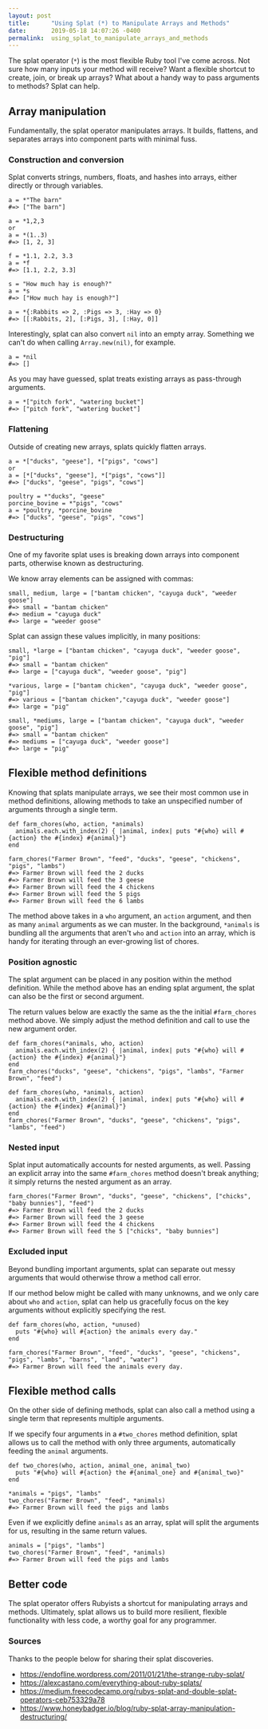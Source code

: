 ```yaml
---
layout: post
title:      "Using Splat (*) to Manipulate Arrays and Methods"
date:       2019-05-18 14:07:26 -0400
permalink:  using_splat_to_manipulate_arrays_and_methods
---
```


The splat operator (`*`) is the most flexible Ruby tool I've come across. Not sure how many inputs your method will receive? Want a flexible shortcut to create, join, or break up arrays? What about a handy way to pass arguments to methods? Splat can help.

## Array manipulation
Fundamentally, the splat operator manipulates arrays. It builds, flattens, and separates arrays into component parts with minimal fuss.

### Construction and conversion
Splat converts strings, numbers, floats, and hashes into arrays, either directly or through variables.

```
a = *"The barn"
#=> ["The barn"]
```

```
a = *1,2,3
or 
a = *(1..3)
#=> [1, 2, 3]
```

```
f = *1.1, 2.2, 3.3
a = *f
#=> [1.1, 2.2, 3.3]
```

```
s = "How much hay is enough?"
a = *s
#=> ["How much hay is enough?"]
```

```
a = *{:Rabbits => 2, :Pigs => 3, :Hay => 0}
#=> [[:Rabbits, 2], [:Pigs, 3], [:Hay, 0]]
```

Interestingly, splat can also convert `nil` into an empty array. Something we can't do when calling `Array.new(nil)`, for example.
```
a = *nil
#=> []
```

As you may have guessed, splat treats existing arrays as pass-through arguments. 
```
a = *["pitch fork", "watering bucket"]
#=> ["pitch fork", "watering bucket"]
```

### Flattening
Outside of creating new arrays, splats quickly flatten arrays.

```
a = *["ducks", "geese"], *["pigs", "cows"]
or 
a = [*["ducks", "geese"], *["pigs", "cows"]]
#=> ["ducks", "geese", "pigs", "cows"]
```

```
poultry = *"ducks", "geese"
porcine_bovine = *"pigs", "cows"
a = *poultry, *porcine_bovine
#=> ["ducks", "geese", "pigs", "cows"]
```

### Destructuring
One of my favorite splat uses is breaking down arrays into component parts, otherwise known as destructuring.

We know array elements can be assigned with commas:
```
small, medium, large = ["bantam chicken", "cayuga duck", "weeder goose"] 
#=> small = "bantam chicken"
#=> medium = "cayuga duck"
#=> large = "weeder goose"
```

Splat can assign these values implicitly, in many positions:

```
small, *large = ["bantam chicken", "cayuga duck", "weeder goose", "pig"] 
#=> small = "bantam chicken"
#=> large = ["cayuga duck", "weeder goose", "pig"]
```

```
*various, large = ["bantam chicken", "cayuga duck", "weeder goose", "pig"] 
#=> various = ["bantam chicken","cayuga duck", "weeder goose"]
#=> large = "pig"
```

```
small, *mediums, large = ["bantam chicken", "cayuga duck", "weeder goose", "pig"]
#=> small = "bantam chicken"
#=> mediums = ["cayuga duck", "weeder goose"]
#=> large = "pig"
```


## Flexible method definitions
Knowing that splats manipulate arrays, we see their most common use in method definitions, allowing methods to take an unspecified number of arguments through a single term.

```
def farm_chores(who, action, *animals)
  animals.each.with_index(2) { |animal, index| puts "#{who} will #{action} the #{index} #{animal}"}
end

farm_chores("Farmer Brown", "feed", "ducks", "geese", "chickens", "pigs", "lambs")
#=> Farmer Brown will feed the 2 ducks
#=> Farmer Brown will feed the 3 geese
#=> Farmer Brown will feed the 4 chickens
#=> Farmer Brown will feed the 5 pigs
#=> Farmer Brown will feed the 6 lambs
```

The method above takes in a `who` argument, an `action` argument, and then as many `animal` arguments as we can muster. In the background, `*animals` is bundling all the arguments that aren't `who` and `action` into an array, which is handy for iterating through an ever-growing list of chores.

### Position agnostic
The splat argument can be placed in any position within the method definition. While the method above has an ending splat argument, the splat can also be the first or second argument. 

The return values below are exactly the same as the the initial `#farm_chores` method above. We simply adjust the method definition and call to use the new argument order.

```
def farm_chores(*animals, who, action)
  animals.each.with_index(2) { |animal, index| puts "#{who} will #{action} the #{index} #{animal}"}
end
farm_chores("ducks", "geese", "chickens", "pigs", "lambs", "Farmer Brown", "feed")

def farm_chores(who, *animals, action)
  animals.each.with_index(2) { |animal, index| puts "#{who} will #{action} the #{index} #{animal}"}
end
farm_chores("Farmer Brown", "ducks", "geese", "chickens", "pigs", "lambs", "feed")
```

### Nested input
Splat input automatically accounts for nested arguments, as well. Passing an explicit array into the same `#farm_chores` method doesn't break anything; it simply returns the nested argument as an array.

```
farm_chores("Farmer Brown", "ducks", "geese", "chickens", ["chicks", "baby bunnies"], "feed")
#=> Farmer Brown will feed the 2 ducks
#=> Farmer Brown will feed the 3 geese
#=> Farmer Brown will feed the 4 chickens
#=> Farmer Brown will feed the 5 ["chicks", "baby bunnies"]
```

### Excluded input
Beyond bundling important arguments, splat can separate out messy arguments that would otherwise throw a method call error. 

If our method below might be called with many unknowns, and we only care about `who` and `action`, splat can help us gracefully focus on the key arguments without explicitly specifying the rest.

```
def farm_chores(who, action, *unused)
  puts "#{who} will #{action} the animals every day."
end

farm_chores("Farmer Brown", "feed", "ducks", "geese", "chickens", "pigs", "lambs", "barns", "land", "water")
#=> Farmer Brown will feed the animals every day.
```


## Flexible method calls
On the other side of defining methods, splat can also call a method using a single term that represents multiple arguments. 

If we specify four arguments in a `#two_chores` method definition, splat allows us to call the method with only three arguments, automatically feeding the `animal` arguments.

```
def two_chores(who, action, animal_one, animal_two)
  puts "#{who} will #{action} the #{animal_one} and #{animal_two}"
end

*animals = "pigs", "lambs"
two_chores("Farmer Brown", "feed", *animals)
#=> Farmer Brown will feed the pigs and lambs
```

Even if we explicitly define `animals` as an array, splat will split the arguments for us, resulting in the same return values.
```
animals = ["pigs", "lambs"]
two_chores("Farmer Brown", "feed", *animals)
#=> Farmer Brown will feed the pigs and lambs
```


## Better code
The splat operator offers Rubyists a shortcut for manipulating arrays and methods. Ultimately, splat allows us to build more resilient, flexible functionality with less code, a worthy goal for any programmer.


### Sources
Thanks to the people below for sharing their splat discoveries.
- https://endofline.wordpress.com/2011/01/21/the-strange-ruby-splat/
- https://alexcastano.com/everything-about-ruby-splats/
- https://medium.freecodecamp.org/rubys-splat-and-double-splat-operators-ceb753329a78
- https://www.honeybadger.io/blog/ruby-splat-array-manipulation-destructuring/
